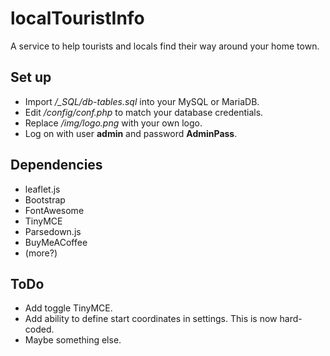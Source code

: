 # localTouristInfo
A service to help tourists and locals find their way around your home town.

## Set up
- Import */_SQL/db-tables.sql* into your MySQL or MariaDB.
- Edit */config/conf.php* to match your database credentials.  
- Replace */img/logo.png* with your own logo.
- Log on with user __admin__ and password __AdminPass__.

## Dependencies
- leaflet.js
- Bootstrap
- FontAwesome
- TinyMCE
- Parsedown.js
- BuyMeACoffee
- (more?)

## ToDo
- Add toggle TinyMCE.
- Add ability to define start coordinates in settings. This is now hard-coded.
- Maybe something else.
